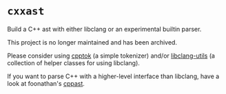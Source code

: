 
# `cxxast`

Build a C++ ast with either libclang or an experimental builtin parser.

This project is no longer maintained and has been archived.

Please consider using [cpptok](https://github.com/strandfield/cpptok) (a simple tokenizer) and/or 
[libclang-utils](https://github.com/strandfield/libclang-utils) (a collection of helper classes for using libclang).

If you want to parse C++ with a higher-level interface than libclang, have a look at 
foonathan's [cppast](https://github.com/foonathan/cppast).

